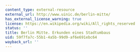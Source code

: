 ```yaml
---
content_type: external-resource
external_url: http://www.uinic.de/berlin-mitte/
has_external_license_warning: true
license: https://en.wikipedia.org/wiki/All_rights_reserved
status: ''
title: Berlin Mitte. Erkunden eines Stadtumbaus
uid: 59f7fa7c-55b1-4a5b-99d9-af6e691ebc64
wayback_url: ''
---
```

